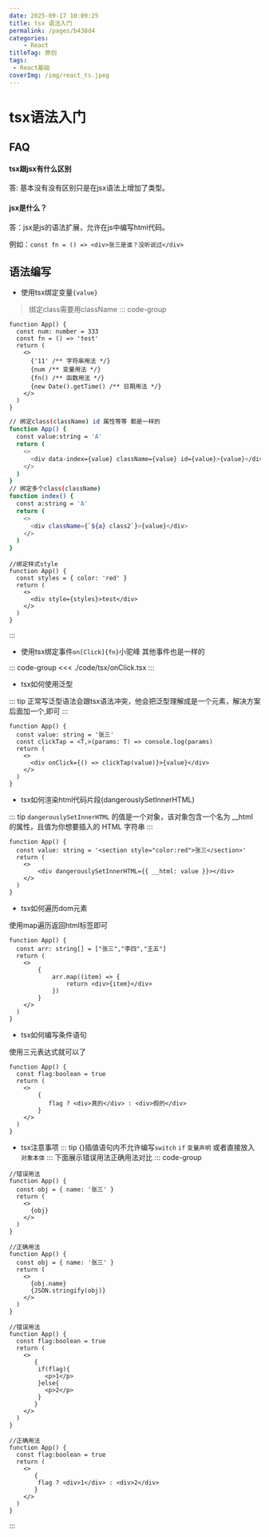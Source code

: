 ```yaml
---
date: 2025-09-17 10:09:25
title: tsx 语法入门
permalink: /pages/b438d4
categories:
    - React 
titleTag: 原创
tags:
 - React基础
coverImg: /img/react_ts.jpeg
---
```

# tsx语法入门

## FAQ

#### tsx跟jsx有什么区别

答: 基本没有没有区别只是在jsx语法上增加了类型。


#### jsx是什么？

答：jsx是js的语法扩展，允许在js中编写html代码。

例如：`const fn = () => <div>张三是谁？没听说过</div>`

## 语法编写

- 使用tsx绑定变量`{value}`

> 绑定class需要用className
::: code-group
```tsx [index.react]
function App() {
  const num: number = 333
  const fn = () => 'test'
  return (
    <>
      {'11' /** 字符串用法 */}
      {num /** 变量用法 */}
      {fn() /** 函数用法 */}
      {new Date().getTime() /** 日期用法 */}
    </>
  )
}
```
``` bash [className.react]
// 绑定class(className) id 属性等等 都是一样的
function App() {
  const value:string = 'A'
  return (
    <>
      <div data-index={value} className={value} id={value}>{value}</div>
    </>
  )
}
// 绑定多个class(className)
function index() {
  const a:string = 'A'
  return (
    <>
      <div className={`${a} class2`}>{value}</div>
    </>
  )
}
```
```tsx [style.react]
//绑定样式style
function App() {
  const styles = { color: 'red' }
  return (
    <>
      <div style={styles}>test</div>
    </>
  )
}
```
::: 
- 使用tsx绑定事件`on[Click]{fn}`小驼峰 其他事件也是一样的

::: code-group
<<<  ./code/tsx/onClick.tsx
::: 

- tsx如何使用泛型

::: tip
正常写泛型语法会跟tsx语法冲突，他会把泛型理解成是一个元素，解决方案后面加一个,即可
:::


```tsx [App.react]
function App() {
  const value: string = '张三'
  const clickTap = <T,>(params: T) => console.log(params)
  return (
    <>
      <div onClick={() => clickTap(value)}>{value}</div>
    </>
  )
}
```

- tsx如何渲染html代码片段(dangerouslySetInnerHTML)


::: tip
`dangerouslySetInnerHTML` 的值是一个对象，该对象包含一个名为 __html 的属性，且值为你想要插入的 HTML 字符串
:::

```tsx  [App.react]
function App() {
  const value: string = '<section style="color:red">张三</section>'
  return (
    <>
        <div dangerouslySetInnerHTML={{ __html: value }}></div>
    </>
  )
}
```

- tsx如何遍历dom元素

使用map遍历返回html标签即可

```tsx [App.react]
function App() {
  const arr: string[] = ["张三","李四","王五"]
  return (
    <>
        {
            arr.map((item) => {
                return <div>{item}</div>
            })
        }
    </>
  )
}
```

- tsx如何编写条件语句

使用三元表达式就可以了

```tsx [App.react]
function App() {
  const flag:boolean = true
  return (
    <>
        {
           flag ? <div>真的</div> : <div>假的</div>
        }
    </>
  )
}
```

- tsx注意事项
::: tip
{}插值语句内不允许编写`switch` `if` `变量声明` 或者直接放入`对象本体`
:::
下面展示错误用法正确用法对比
::: code-group
```tsx [对象错误写法.react]
//错误用法
function App() {
  const obj = { name: '张三' }
  return (
    <>
      {obj}
    </>
  )
}
```
```tsx [对象正确写法.react]
//正确用法
function App() {
  const obj = { name: '张三' }
  return (
    <>
      {obj.name}
      {JSON.stringify(obj)}
    </>
  )
}
```

```tsx [判断错误写法.react]
//错误用法
function App() {
  const flag:boolean = true
  return (
    <>
       {
        if(flag){
          <p>1</p>
        }else{
          <p>2</p>
        }
       }
    </>
  )
}
```
```tsx [判断正确写法.react]
//正确用法
function App() {
  const flag:boolean = true
  return (
    <>
       {
        flag ? <div>1</div> : <div>2</div>
       }
    </>
  )
}
```
:::